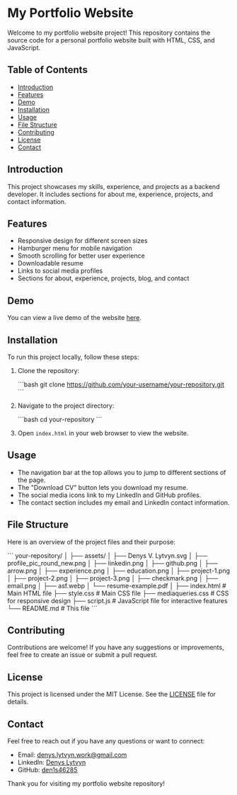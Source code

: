 
# My Portfolio Website

Welcome to my portfolio website project! This repository contains the source code for a personal portfolio website built with HTML, CSS, and JavaScript.

## Table of Contents
- [Introduction](#introduction)
- [Features](#features)
- [Demo](#demo)
- [Installation](#installation)
- [Usage](#usage)
- [File Structure](#file-structure)
- [Contributing](#contributing)
- [License](#license)
- [Contact](#contact)

## Introduction

This project showcases my skills, experience, and projects as a backend developer. It includes sections for about me, experience, projects, and contact information.

## Features

- Responsive design for different screen sizes
- Hamburger menu for mobile navigation
- Smooth scrolling for better user experience
- Downloadable resume
- Links to social media profiles
- Sections for about, experience, projects, blog, and contact

## Demo

You can view a live demo of the website [here](https://your-live-demo-link.com).

## Installation

To run this project locally, follow these steps:

1. Clone the repository:

   \```bash
   git clone https://github.com/your-username/your-repository.git
   \```

2. Navigate to the project directory:

   \```bash
   cd your-repository
   \```

3. Open `index.html` in your web browser to view the website.

## Usage

- The navigation bar at the top allows you to jump to different sections of the page.
- The "Download CV" button lets you download my resume.
- The social media icons link to my LinkedIn and GitHub profiles.
- The contact section includes my email and LinkedIn contact information.

## File Structure

Here is an overview of the project files and their purpose:

\```
your-repository/
│
├── assets/
│   ├── Denys V. Lytvyn.svg
│   ├── profile_pic_round_new.png
│   ├── linkedin.png
│   ├── github.png
│   ├── arrow.png
│   ├── experience.png
│   ├── education.png
│   ├── project-1.png
│   ├── project-2.png
│   ├── project-3.png
│   ├── checkmark.png
│   ├── email.png
│   ├── asf.webp
│   └── resume-example.pdf
│
├── index.html          # Main HTML file
├── style.css           # Main CSS file
├── mediaqueries.css    # CSS for responsive design
├── script.js           # JavaScript file for interactive features
└── README.md           # This file
\```

## Contributing

Contributions are welcome! If you have any suggestions or improvements, feel free to create an issue or submit a pull request.

## License

This project is licensed under the MIT License. See the [LICENSE](LICENSE) file for details.

## Contact

Feel free to reach out if you have any questions or want to connect:

- Email: [denys.lytvyn.work@gmail.com](mailto:denys.lytvyn.work@gmail.com)
- LinkedIn: [Denys Lytvyn](https://www.linkedin.com/in/denys-lytvyn-023a442a9/)
- GitHub: [den1s46285](https://github.com/den1s46285)

Thank you for visiting my portfolio website repository!
